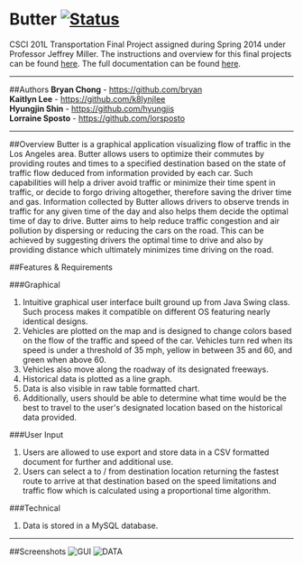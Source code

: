 Butter [![Status](https://rawgit.com/bryan/bryan.github.io/master/images/active.svg)](#)
=======

CSCI 201L Transportation Final Project assigned during Spring 2014 under Professor Jeffrey Miller. The instructions and overview for this final projects can be found [here][1]. The full documentation can be found [here][2].

-------

##Authors
__Bryan Chong__ - https://github.com/bryan <br/>
__Kaitlyn Lee__ - https://github.com/k8lynjlee <br/> 
__Hyungjin Shin__ - https://github.com/hyungjis <br/>
__Lorraine Sposto__ - https://github.com/lorsposto <br/>

-------

##Overview
Butter is a graphical application visualizing flow of traffic in the Los Angeles area. Butter allows users to optimize their commutes by providing routes and times to a specified destination based on the state of traffic flow deduced from information provided by each car. Such capabilities will help a driver avoid traffic or minimize their time spent in traffic, or decide to forgo driving altogether, therefore saving the driver time and gas. Information collected by Butter allows drivers to observe trends in traffic for any given time of the day and also helps them decide the optimal time of day to drive. Butter aims to help reduce traffic congestion and air pollution by dispersing or reducing the cars on the road. This can be achieved by suggesting drivers the optimal time to drive and also by providing distance which ultimately minimizes time driving on the road.

##Features & Requirements

###Graphical
1. Intuitive graphical user interface built ground up from Java Swing class. Such process makes it compatible on different OS featuring nearly identical designs.
2. Vehicles are plotted on the map and is designed to change colors based on the flow of the traffic and speed of the car. Vehicles turn red when its speed is under a threshold of 35 mph, yellow in between 35 and 60, and green when above 60.
3. Vehicles also move along the roadway of its designated freeways.
4. Historical data is plotted as a line graph.
5. Data is also visible in raw table formatted chart.
6. Additionally, users should be able to determine what time would be the best to travel to the user's designated location based on the historical data provided.


###User Input
1. Users are allowed to use export and store data in a CSV formatted document for further and additional use. 
2. Users can select a to / from destination location returning the fastest route to arrive at that destination based on the speed limitations and traffic flow which is calculated using a proportional time algorithm.

###Technical
1. Data is stored in a MySQL database.


-------
##Screenshots
![GUI](https://github.com/bryan/CSCI201-TransportationProject/blob/master/Assets/Images/butter_gui.png?raw=true)
![DATA](https://github.com/bryan/CSCI201-TransportationProject/blob/master/Assets/Images/butter_data.png?raw=true)




[1]: https://github.com/bryan/CSCI201-TransportationProject/blob/master/Assets/Documentation/FinalProject.pdf
[2]: #
[3]: https://github.com/bryan